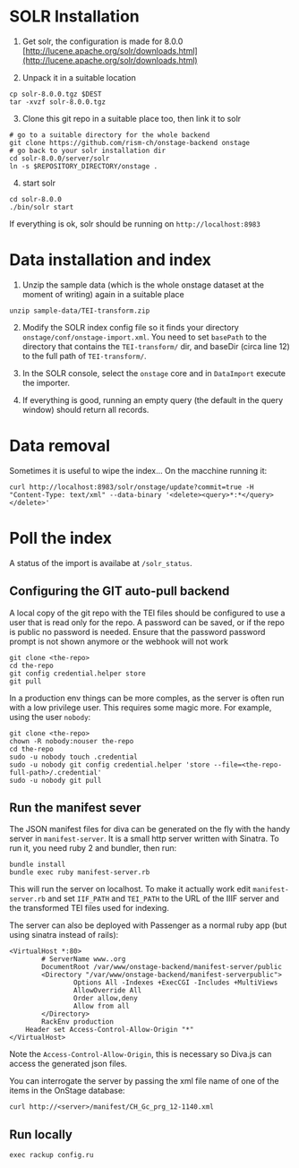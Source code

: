 # SOLR Installation

1) Get solr, the configuration is made for 8.0.0 [http://lucene.apache.org/solr/downloads.html](http://lucene.apache.org/solr/downloads.html)

2) Unpack it in a suitable location
```
cp solr-8.0.0.tgz $DEST
tar -xvzf solr-8.0.0.tgz
```

3) Clone this git repo in a suitable place too, then link it to solr
```
# go to a suitable directory for the whole backend
git clone https://github.com/rism-ch/onstage-backend onstage
# go back to your solr installation dir
cd solr-8.0.0/server/solr
ln -s $REPOSITORY_DIRECTORY/onstage .
```

4) start solr
```
cd solr-8.0.0
./bin/solr start
```

If everything is ok, solr should be running on ```http://localhost:8983```

# Data installation and index

1) Unzip the sample data (which is the whole onstage dataset at the moment of writing) again in a suitable place
```
unzip sample-data/TEI-transform.zip
```

2) Modify the SOLR index config file so it finds your directory ```onstage/conf/onstage-import.xml```. You need to set ```basePath``` to the directory that contains the ```TEI-transform/``` dir, and baseDir (circa line 12) to the full path of ```TEI-transform/```.

3) In the SOLR console, select the ```onstage``` core and in ```DataImport``` execute the importer.

4) If everything is good, running an empty query (the default in the query window) should return all records.

# Data removal

Sometimes it is useful to wipe the index... On the macchine running it:

```
curl http://localhost:8983/solr/onstage/update?commit=true -H "Content-Type: text/xml" --data-binary '<delete><query>*:*</query></delete>'
```

# Poll the index
A status of the import is availabe at ```/solr_status```.

Configuring the GIT auto-pull backend
--------------------------------------

A local copy of the git repo with the TEI files should be configured to use a user that is read only for the repo. A password can be saved, or if the repo is public no password is needed.
Ensure that the password password prompt is not shown anymore or the webhook will not work

```
git clone <the-repo>
cd the-repo
git config credential.helper store
git pull
```

In a production env things can be more comples, as the server is often run with a low privilege user. This requires some magic more. For example, using the user ```nobody```:

```
git clone <the-repo>
chown -R nobody:nouser the-repo
cd the-repo
sudo -u nobody touch .credential
sudo -u nobody git config credential.helper 'store --file=<the-repo-full-path>/.credential'
sudo -u nobody git pull
```

Run the manifest sever
----------------------

The JSON manifest files for diva can be generated on the fly with the handy server in ```manifest-server```. It is a small http server written with Sinatra. To run it, you need ruby 2 and bundler, then run:

```
bundle install
bundle exec ruby manifest-server.rb
```

This will run the server on localhost. To make it actually work edit ```manifest-server.rb``` and set ```IIF_PATH``` and ```TEI_PATH``` to the URL of the IIIF server and the transformed TEI files used for indexing.

The server can also be deployed with Passenger as a normal ruby app (but using sinatra instead of rails):

```
<VirtualHost *:80>
        # ServerName www..org
        DocumentRoot /var/www/onstage-backend/manifest-server/public
        <Directory "/var/www/onstage-backend/manifest-serverpublic">
                Options All -Indexes +ExecCGI -Includes +MultiViews
                AllowOverride All
                Order allow,deny
                Allow from all
        </Directory>
        RackEnv production
	Header set Access-Control-Allow-Origin "*"
</VirtualHost>
```

Note the ```Access-Control-Allow-Origin```, this is necessary so Diva.js can access the generated json files.

You can interrogate the server by passing the xml file name of one of the items in the OnStage database:

```
curl http://<server>/manifest/CH_Gc_prg_12-1140.xml
```

Run locally
-----------

```exec rackup config.ru```